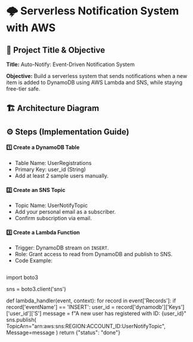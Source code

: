 # 🌩 Serverless Notification System with AWS

## 📌 Project Title & Objective

**Title:** Auto-Notify: Event-Driven Notification System  

**Objective:** Build a serverless system that sends notifications when a new item is added to DynamoDB using AWS Lambda and SNS, while staying free-tier safe.


## 🏗️ Architecture Diagram

## ⚙️ Steps (Implementation Guide)

#### 1️⃣ Create a DynamoDB Table

- Table Name: UserRegistrations  
- Primary Key: user_id (String)
- Add at least 2 sample users manually.

#### 2️⃣ Create an SNS Topic

- Topic Name: UserNotifyTopic 
- Add your personal email as a subscriber.  
- Confirm subscription via email.

#### 3️⃣ Create a Lambda Function
- Trigger: DynamoDB stream on `INSERT`.  
- Role: Grant access to read from DynamoDB and publish to SNS.  
- Code Example: 
  ```python
import boto3

  sns = boto3.client('sns')

  def lambda_handler(event, context):
      for record in event['Records']:
          if record['eventName'] == 'INSERT':
              user_id = record['dynamodb']['Keys']['user_id']['S']
              message = f"A new user has registered with ID: {user_id}"
              sns.publish(
                  TopicArn="arn:aws:sns:REGION:ACCOUNT_ID:UserNotifyTopic",
                  Message=message
              )
      return {"status": "done"}
